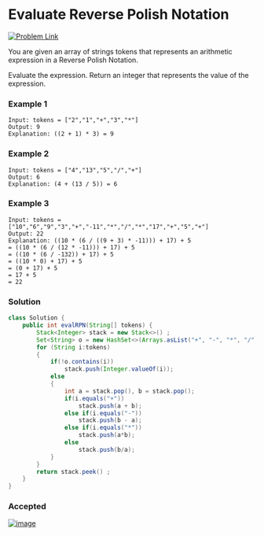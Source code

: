 # Evaluate Reverse Polish Notation

[![Problem Link](https://img.shields.io/badge/-LeetCode-FFA116?style=for-the-badge&logo=LeetCode&logoColor=black)](https://leetcode.com/problems/evaluate-reverse-polish-notation/)

You are given an array of strings tokens that represents an arithmetic expression in a Reverse Polish Notation.

Evaluate the expression. Return an integer that represents the value of the expression.

### Example 1
```
Input: tokens = ["2","1","+","3","*"]
Output: 9
Explanation: ((2 + 1) * 3) = 9
```
### Example 2
```
Input: tokens = ["4","13","5","/","+"]
Output: 6
Explanation: (4 + (13 / 5)) = 6
```
### Example 3
```
Input: tokens = ["10","6","9","3","+","-11","*","/","*","17","+","5","+"]
Output: 22
Explanation: ((10 * (6 / ((9 + 3) * -11))) + 17) + 5
= ((10 * (6 / (12 * -11))) + 17) + 5
= ((10 * (6 / -132)) + 17) + 5
= ((10 * 0) + 17) + 5
= (0 + 17) + 5
= 17 + 5
= 22
```

### Solution
```java
class Solution {
    public int evalRPN(String[] tokens) {
        Stack<Integer> stack = new Stack<>() ;
        Set<String> o = new HashSet<>(Arrays.asList("+", "-", "*", "/")) ;
        for (String i:tokens) 
        {
            if(!o.contains(i)) 
                stack.push(Integer.valueOf(i));
            else 
            {
                int a = stack.pop(), b = stack.pop();
                if(i.equals("+")) 
                    stack.push(a + b);
                else if(i.equals("-")) 
                    stack.push(b - a);
                else if(i.equals("*")) 
                    stack.push(a*b);
                else 
                    stack.push(b/a);
            }
        }
        return stack.peek() ;
    }
}
```

### Accepted
[![image](https://user-images.githubusercontent.com/98543049/210163286-25ca407f-a20d-4408-9901-c7d3dd179d7d.png)
](https://leetcode.com/submissions/detail/868886687/)
